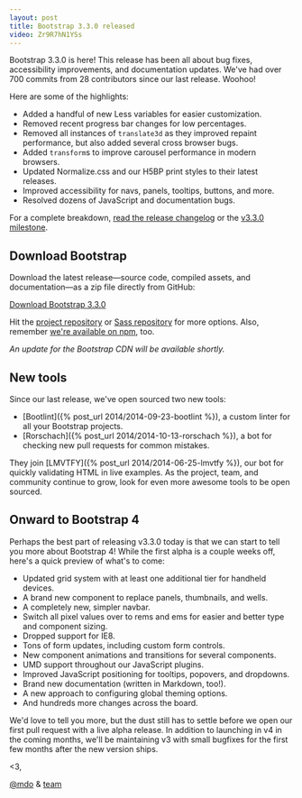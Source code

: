 ```yaml
---
layout: post
title: Bootstrap 3.3.0 released
video: Zr9R7hN1YSs
---
```


Bootstrap 3.3.0 is here! This release has been all about bug fixes, accessibility improvements, and documentation updates. We've had over 700 commits from 28 contributors since our last release. Woohoo!

Here are some of the highlights:

- Added a handful of new Less variables for easier customization.
- Removed recent progress bar changes for low percentages.
- Removed all instances of `translate3d` as they improved repaint performance, but also added several cross browser bugs.
- Added `transform`s to improve carousel performance in modern browsers.
- Updated Normalize.css and our H5BP print styles to their latest releases.
- Improved accessibility for navs, panels, tooltips, buttons, and more.
- Resolved dozens of JavaScript and documentation bugs.

For a complete breakdown, [read the release changelog](https://github.com/twbs/bootstrap/releases/tag/v3.3.0) or the [v3.3.0 milestone](https://github.com/twbs/bootstrap/issues?q=milestone%3Av3.3.0+is%3Aclosed).

## Download Bootstrap

Download the latest release—source code, compiled assets, and documentation—as a zip file directly from GitHub:

<a class="btn-link" href="https://github.com/twbs/bootstrap/archive/v3.3.0.zip">Download Bootstrap 3.3.0</a>

Hit the [project repository](https://github.com/twbs/bootstrap) or [Sass repository](https://github.com/twbs/bootstrap-sass) for more options. Also, remember [we're available on npm](https://www.npmjs.com/package/bootstrap), too.

*An update for the Bootstrap CDN will be available shortly.*

## New tools

Since our last release, we've open sourced two new tools:

- [Bootlint]({% post_url 2014/2014-09-23-bootlint %}), a custom linter for all your Bootstrap projects.
- [Rorschach]({% post_url 2014/2014-10-13-rorschach %}), a bot for checking new pull requests for common mistakes.

They join [LMVTFY]({% post_url 2014/2014-06-25-lmvtfy %}), our bot for quickly validating HTML in live examples. As the project, team, and community continue to grow, look for even more awesome tools to be open sourced.

## Onward to Bootstrap 4

Perhaps the best part of releasing v3.3.0 today is that we can start to tell you more about Bootstrap 4! While the first alpha is a couple weeks off, here's a quick preview of what's to come:

- Updated grid system with at least one additional tier for handheld devices.
- A brand new component to replace panels, thumbnails, and wells.
- A completely new, simpler navbar.
- Switch all pixel values over to rems and ems for easier and better type and component sizing.
- Dropped support for IE8.
- Tons of form updates, including custom form controls.
- New component animations and transitions for several components.
- UMD support throughout our JavaScript plugins.
- Improved JavaScript positioning for tooltips, popovers, and dropdowns.
- Brand new documentation (written in Markdown, too!).
- A new approach to configuring global theming options.
- And hundreds more changes across the board.

We'd love to tell you more, but the dust still has to settle before we open our first pull request with a live alpha release. In addition to launching in v4 in the coming months, we'll be maintaining v3 with small bugfixes for the first few months after the new version ships.

<3,

[@mdo](https://twitter.com/mdo) & [team](https://github.com/orgs/twbs/people)
